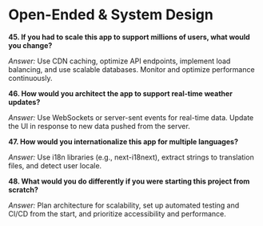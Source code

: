 # Open-Ended & System Design

**45. If you had to scale this app to support millions of users, what would you change?**

*Answer:* Use CDN caching, optimize API endpoints, implement load balancing, and use scalable databases. Monitor and optimize performance continuously.

**46. How would you architect the app to support real-time weather updates?**

*Answer:* Use WebSockets or server-sent events for real-time data. Update the UI in response to new data pushed from the server.

**47. How would you internationalize this app for multiple languages?**

*Answer:* Use i18n libraries (e.g., next-i18next), extract strings to translation files, and detect user locale.

**48. What would you do differently if you were starting this project from scratch?**

*Answer:* Plan architecture for scalability, set up automated testing and CI/CD from the start, and prioritize accessibility and performance. 